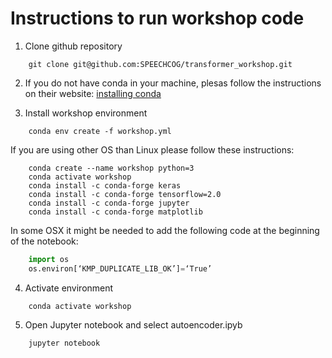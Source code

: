 # Instructions to run workshop code

1. Clone github repository

```
	git clone git@github.com:SPEECHCOG/transformer_workshop.git
```

2. If you do not have conda in your machine, plesas follow the instructions
on their website: [installing conda](https://docs.anaconda.com/anaconda/install/)

3. Install workshop environment

```
	conda env create -f workshop.yml
```

If you are using other OS than Linux please follow these instructions:

```
	conda create --name workshop python=3
	conda activate workshop
	conda install -c conda-forge keras
	conda install -c conda-forge tensorflow=2.0
	conda install -c conda-forge jupyter
	conda install -c conda-forge matplotlib
```

In some OSX it might be needed to add the following code at the beginning of the notebook:

```python
	import os
	os.environ[‘KMP_DUPLICATE_LIB_OK’]=‘True’
```

4. Activate environment

```
	conda activate workshop
```

5. Open Jupyter notebook and select autoencoder.ipyb 

```
	jupyter notebook
```



